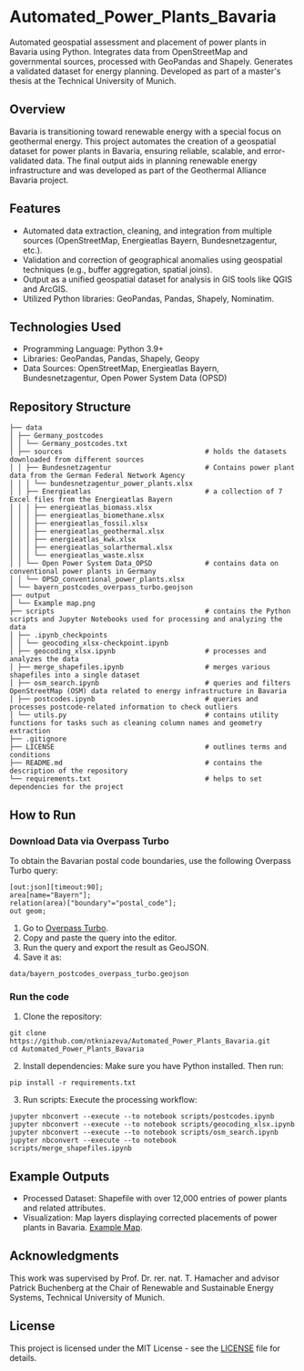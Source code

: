 # Automated_Power_Plants_Bavaria
Automated geospatial assessment and placement of power plants in Bavaria using Python. Integrates data from OpenStreetMap and governmental sources, processed with GeoPandas and Shapely. Generates a validated dataset for energy planning. Developed as part of a master's thesis at the Technical University of Munich.
## Overview
Bavaria is transitioning toward renewable energy with a special focus on geothermal energy. This project automates the creation of a geospatial dataset for power plants in Bavaria, ensuring reliable, scalable, and error-validated data. The final output aids in planning renewable energy infrastructure and was developed as part of the Geothermal Alliance Bavaria project.
## Features
* Automated data extraction, cleaning, and integration from multiple sources (OpenStreetMap, Energieatlas Bayern, Bundesnetzagentur, etc.).
* Validation and correction of geographical anomalies using geospatial techniques (e.g., buffer aggregation, spatial joins).
* Output as a unified geospatial dataset for analysis in GIS tools like QGIS and ArcGIS.
* Utilized Python libraries: GeoPandas, Pandas, Shapely, Nominatim.
## Technologies Used
* Programming Language: Python 3.9+
* Libraries: GeoPandas, Pandas, Shapely, Geopy
* Data Sources: OpenStreetMap, Energieatlas Bayern, Bundesnetzagentur, Open Power System Data (OPSD)
## Repository Structure
```
├── data
│ ├── Germany_postcodes
│ │ └── Germany_postcodes.txt
│ ├── sources                                   # holds the datasets downloaded from different sources
│ │ ├── Bundesnetzagentur                       # Contains power plant data from the German Federal Network Agency
│ │ │ └── bundesnetzagentur_power_plants.xlsx
│ │ ├── Energieatlas                            # a collection of 7 Excel files from the Energieatlas Bayern
│ │ │ ├── energieatlas_biomass.xlsx
│ │ │ ├── energieatlas_biomethane.xlsx
│ │ │ ├── energieatlas_fossil.xlsx
│ │ │ ├── energieatlas_geothermal.xlsx
│ │ │ ├── energieatlas_kwk.xlsx
│ │ │ ├── energieatlas_solarthermal.xlsx
│ │ │ └── energieatlas_waste.xlsx
│ │ └── Open Power System Data_OPSD             # contains data on conventional power plants in Germany
│ │ └── OPSD_conventional_power_plants.xlsx
│ └── bayern_postcodes_overpass_turbo.geojson
├── output
│ └── Example map.png
├── scripts                                     # contains the Python scripts and Jupyter Notebooks used for processing and analyzing the data
│ ├── .ipynb_checkpoints
│ │ └── geocoding_xlsx-checkpoint.ipynb
│ ├── geocoding_xlsx.ipynb                      # processes and analyzes the data
│ ├── merge_shapefiles.ipynb                    # merges various shapefiles into a single dataset
│ ├── osm_search.ipynb                          # queries and filters OpenStreetMap (OSM) data related to energy infrastructure in Bavaria
│ ├── postcodes.ipynb                           # queries and processes postcode-related information to check outliers
│ └── utils.py                                  # contains utility functions for tasks such as cleaning column names and geometry extraction
├── .gitignore
├── LICENSE                                     # outlines terms and conditions
├── README.md                                   # contains the description of the repository
└── requirements.txt                            # helps to set dependencies for the project
```
## How to Run
### Download Data via Overpass Turbo  
To obtain the Bavarian postal code boundaries, use the following Overpass Turbo query: 
```overpass
[out:json][timeout:90];
area[name="Bayern"];
relation(area)["boundary"="postal_code"];
out geom;
```
1. Go to [Overpass Turbo](https://overpass-turbo.eu/).
2. Copy and paste the query into the editor.
3. Run the query and export the result as GeoJSON.
4. Save it as:
```
data/bayern_postcodes_overpass_turbo.geojson
```
### Run the code
1. Clone the repository:
```
git clone https://github.com/ntkniazeva/Automated_Power_Plants_Bavaria.git
cd Automated_Power_Plants_Bavaria
```
2. Install dependencies:
Make sure you have Python installed. Then run:
```
pip install -r requirements.txt
```
3. Run scripts:
Execute the processing workflow:
```
jupyter nbconvert --execute --to notebook scripts/postcodes.ipynb
jupyter nbconvert --execute --to notebook scripts/geocoding_xlsx.ipynb
jupyter nbconvert --execute --to notebook scripts/osm_search.ipynb
jupyter nbconvert --execute --to notebook scripts/merge_shapefiles.ipynb 
```
## Example Outputs
* Processed Dataset: Shapefile with over 12,000 entries of power plants and related attributes.
* Visualization: Map layers displaying corrected placements of power plants in Bavaria. [Example Map](https://github.com/ntkniazeva/Automated_Power_Plants_Bavaria/blob/main/output/Example%20map.png).

## Acknowledgments
This work was supervised by Prof. Dr. rer. nat. T. Hamacher and advisor Patrick Buchenberg at the Chair of Renewable and Sustainable Energy Systems, Technical University of Munich.

## License
This project is licensed under the MIT License - see the [LICENSE](LICENSE) file for details.
